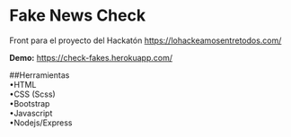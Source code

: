 # Fake News Check

Front para el proyecto del Hackatón https://lohackeamosentretodos.com/ 

**Demo:** https://check-fakes.herokuapp.com/  
  
##Herramientas  
•HTML  
•CSS (Scss)  
•Bootstrap  
•Javascript  
•Nodejs/Express  
